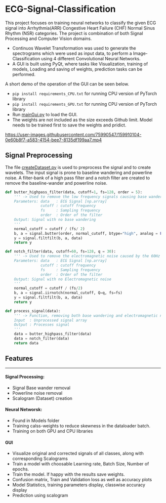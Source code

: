 # ECG-Signal-Classification

This project focuses on training neural networks to classify the given ECG signal into Arrhythmia(ARR) Congestive Heart Failure (CHF)  Normal Sinus Rhythm (NSR) categories. The project is combination of both Signal Processing and Computer Vision domains. 

- Continuos Wavelet Transformation was used to generate the spectrograms which were used as input data, to perform a Image-Classification using 4 different Convolutional Neural Networks. 
- A GUI is built using PyQt, where tasks like Visualization, training of models, Loading and saving of weights, prediction tasks can be performed.

A short demo of the operation of the GUI can be seen below.

- ```pip install requirements_CPU.txt``` for running CPU version of PyTorch library
- ```pip install requirements_GPU.txt``` for running CPU version of PyTorch library
- Run [mainGui.py](mainGui.py) to load the GUI.
- The weights are not included as the size exceeds Github limit. Model needs to be trained first to save the weights and pridict.



https://user-images.githubusercontent.com/75990547/159910104-0e60b8f7-a583-4154-bee7-8135df199aa7.mp4



       
## Signal Preprocessing

The file [createDataset.py](createDataset.py) is used to preprocess the signal and to create wavelets. The input signal is prone to baseline wandering and powerline noise. A filter-bank of a high pass filter and a notch filter are created to remove the baseline-wander and powerline noise.

```python
def butter_highpass_filter(data, cutoff=1, fs=128, order = 5):
    ''' -> Used to remove the low frequency signals causing base wandering [http://www.jscholaronline.org/articles/JBER/Signal-Processing.pdf] 
    Parameters: data   : ECG Signal [np.array]
                cutoff : cutoff frequency
                fs     : Sampling frequency
                order  : Order of the filter
    Output: Signal with no base wandering
    '''
    normal_cutoff = cutoff / (fs/ 2)
    b, a = signal.butter(order, normal_cutoff, btype="high", analog = False)
    y = signal.filtfilt(b, a, data)
    return y

def notch_filter(data, cutoff=60, fs=128, q = 30):
    ''' -> Used to remove the electromagnetic noise caused by the 60Hz power line [http://www.jscholaronline.org/articles/JBER/Signal-Processing.pdf]
    Parameters: data   : ECG Signal [np.array]
                cutoff : cutoff frequency
                fs     : Sampling frequency
                order  : Order of the filter
    Output: Signal with no Electromagnetic noise
    '''
    normal_cutoff = cutoff / (fs/2)
    b, a = signal.iirnotch(normal_cutoff, Q=q, fs=fs)
    y = signal.filtfilt(b, a, data)
    return y

def process_signal(data):
    ''' -> Function, removing both base wandering and electromagnetic noise
    Input  : Unprocessed signal array
    Output : Processes signal
    '''
    data = butter_highpass_filter(data) 
    data = notch_filter(data)
    return data
```
## Features
----
#### Signal Processing:
- Signal Base wander removal
- Powerline noise removal
- Scalogram (Dataset) creation
#### Neural Networsk:
- Found in Models folder
- Training calss-weights to reduce skewness in the dataloader batch.
- Training on both GPU and CPU libraries
#### GUI
- Visualize original and corrected signals of all classes, along with corresponding Scalograms
- Train a model with choosable Learning rate, Batch Size, Number of epochs.
- Train the model. If happy with the results save weights.
- Confusion matrix, Train and Validation loss as well as accuracy plots
- Model Statistics, training parameters display, classwise accuracy display
- Prediction using scalogram
